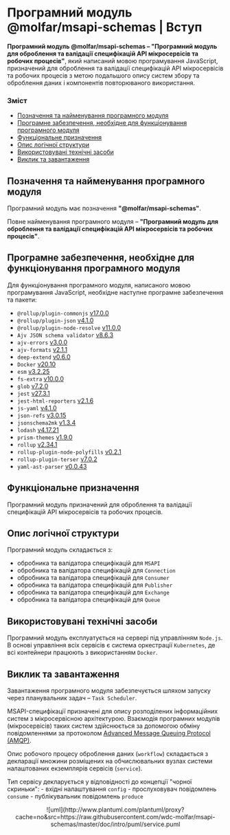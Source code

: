 # Програмний модуль @molfar/msapi-schemas | Вступ

**Програмний модуль @molfar/msapi-schemas – "Програмний модуль для оброблення та валідації специфікацій API мікросервісів та робочих процесів"**, який написаний мовою програмування JavaScript, призначений для оброблення та валідації специфікацій API мікросервісів та робочих процесів з метою подальшого опису систем збору та оброблення даних і компонентів повторюваного використання. 

### Зміст
- [Позначення та найменування програмного модуля](#name)
- [Програмне забезпечення, необхідне для функціонування програмного модуля](#software)
- [Функціональне призначення](#function)
- [Опис логічної структури](#structure)
- [Використовувані технічні засоби](#hardware)
- [Виклик та завантаження](#run)

<a name="name"></a>
<h2>Позначення та найменування програмного модуля</h2>

Програмний модуль має позначення **"@molfar/msapi-schemas"**.

Повне найменування програмного модуля – **"Програмний модуль для оброблення та валідації специфікацій API мікросервісів та робочих процесів"**.


<a name="software"></a>
<h2>Програмне забезпечення, необхідне для функціонування програмного модуля</h2>

Для функціонування програмного модуля, написаного мовою програмування JavaScript, необхідне наступне програмне забезпечення та пакети:

- `@rollup/plugin-commonjs` [v17.0.0](https://www.npmjs.com/package/@rollup/plugin-commonjs/v/17.0.0)
- `@rollup/plugin-json` [v4.1.0](https://www.npmjs.com/package/@rollup/plugin-json/v/4.1.0)
- `@rollup/plugin-node-resolve` [v11.0.0](https://www.npmjs.com/package/@rollup/plugin-node-resolve/v/11.0.0)
- `Ajv JSON schema validator` [v8.6.3](https://www.npmjs.com/package/ajv/v/8.6.3)
- `ajv-errors` [v3.0.0](https://www.npmjs.com/package/ajv-errors/v/3.0.0)
- `ajv-formats` [v2.1.1](https://www.npmjs.com/package/ajv-formats/v/2.1.1)
- `deep-extend` [v0.6.0](https://www.npmjs.com/package/deep-extend/v/0.6.0)
- `Docker` [v20.10](https://docs.docker.com/engine/release-notes/#version-2010)
- `esm` [v3.2.25](https://www.npmjs.com/package/esm/v/3.2.25)
- `fs-extra` [v10.0.0](https://www.npmjs.com/package/fs-extra/v/10.0.0)
- `glob` [v7.2.0](https://www.npmjs.com/package/glob/v/7.2.0)
- `jest` [v27.3.1](https://www.npmjs.com/package/jest/v/27.3.1)
- `jest-html-reporters` [v2.1.6](https://www.npmjs.com/package/jest-html-reporters/v/2.1.6)
- `js-yaml` [v4.1.0](https://www.npmjs.com/package/js-yaml/v/4.1.0)
- `json-refs` [v3.0.15](https://www.npmjs.com/package/json-refs/v/3.0.15)
- `jsonschema2mk` [v1.3.4](https://www.npmjs.com/package/jsonschema2mk/v/1.3.4)
- `lodash` [v4.17.21](https://www.npmjs.com/package/lodash/v/4.17.21)
- `prism-themes` [v1.9.0](https://www.npmjs.com/package/prism-themes/v/1.9.0)
- `rollup` [v2.34.1](https://www.npmjs.com/package/rollup/v/2.34.1)
- `rollup-plugin-node-polyfills` [v0.2.1](https://www.npmjs.com/package/rollup-plugin-node-polyfills/v/0.2.1)
- `rollup-plugin-terser` [v7.0.2](https://www.npmjs.com/package/rollup-plugin-terser/v/7.0.2)
- `yaml-ast-parser` [v0.0.43](https://www.npmjs.com/package/yaml-ast-parser/v/0.0.43)

<a name="function"></a>
<h2>Функціональне призначення</h2>

Програмний модуль призначений для оброблення та валідації специфікацій API мікросервісів та робочих процесів.

<a name="structure"></a>
<h2>Опис логічної структури</h2>

Програмний модуль складається з:
- обробника та валідатора специфікацій для `MSAPI`
- обробника та валідатора специфікацій для `Connection`
- обробника та валідатора специфікацій для `Сonsumer`
- обробника та валідатора специфікацій для `Publisher`
- обробника та валідатора специфікацій для `Exchange`
- обробника та валідатора специфікацій для `Queue`

<a name="hardware"></a>
<h2>Використовувані технічні засоби</h2>

Програмний модуль експлуатується на сервері під управлінням `Node.js`. В основі управління всіх сервісів є система оркестрації `Kubernetes`, де всі контейнери працюють з використанням `Docker`.

<a name="run"></a>
<h2>Виклик та завантаження</h2>

Завантаження програмного модуля забезпечується шляхом запуску через планувальник задач – `Task Scheduler`.


MSAPI-специфікації призначені для опису розподілених інформаційних систем з мікросервісною архітектурою.
Взаємодія програмних модулів (мікросервісів) таких систем здійснюється за допомогою обміну
повідомленнями за протоколом [Advanced Message Queuing Protocol (AMQP)](https://www.amqp.org/).

Опис робочого процесу оброблення даних (```workflow```) складається з декларації множини розміщених на обчислювальних вузлах 
системи налаштованих екземплярів сервісів (```service```).

Тип сервісу декларується у відповідності до концепції "чорної скриньки": 
    - вхідні налаштування ```config```
    - прослуховувач повідомлень ```consume```
    - публікувальник повідомлень ```produce```

<center>![uml](http://www.plantuml.com/plantuml/proxy?cache=no&src=https://raw.githubusercontent.com/wdc-molfar/msapi-schemas/master/doc/intro/puml/service.puml</center>
